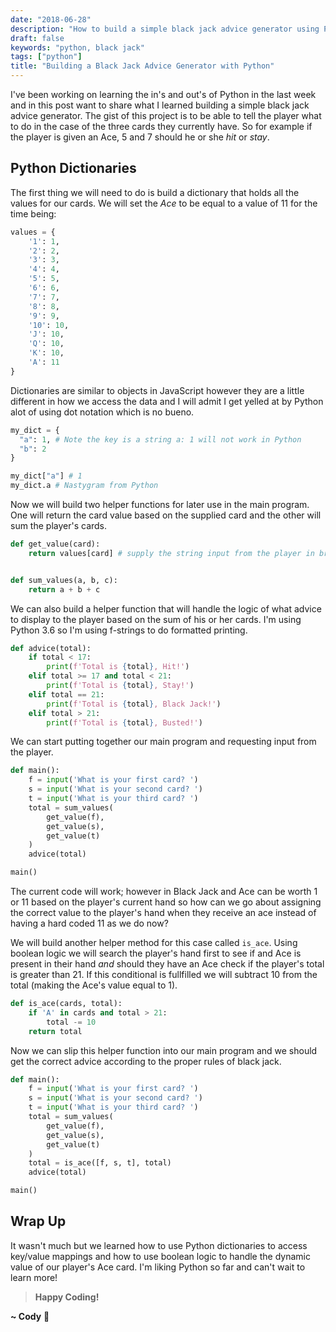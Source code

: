 ```yaml
---
date: "2018-06-28"
description: "How to build a simple black jack advice generator using Python."
draft: false
keywords: "python, black jack"
tags: ["python"]
title: "Building a Black Jack Advice Generator with Python"
---
```


I've been working on learning the in's and out's of Python in the last week and in this post want to share what I learned building a simple black jack advice generator. The gist of this project is to be able to tell the player what to do in the case of the three cards they currently have. So for example if the player is given an Ace, 5 and 7 should he or she _hit_ or _stay_.

## Python Dictionaries

The first thing we will need to do is build a dictionary that holds all the values for our cards. We will set the _Ace_ to be equal to a value of 11 for the time being:

```python
values = {
    '1': 1,
    '2': 2,
    '3': 3,
    '4': 4,
    '5': 5,
    '6': 6,
    '7': 7,
    '8': 8,
    '9': 9,
    '10': 10,
    'J': 10,
    'Q': 10,
    'K': 10,
    'A': 11
}
```

Dictionaries are similar to objects in JavaScript however they are a little different in how we access the data and I will admit I get yelled at by Python alot of using dot notation which is no bueno.

```python
my_dict = {
  "a": 1, # Note the key is a string a: 1 will not work in Python
  "b": 2
}

my_dict["a"] # 1
my_dict.a # Nastygram from Python
```

Now we will build two helper functions for later use in the main program. One will return the card value based on the supplied card and the other will sum the player's cards.

```python
def get_value(card):
    return values[card] # supply the string input from the player in bracket notation


def sum_values(a, b, c):
    return a + b + c
```

We can also build a helper function that will handle the logic of what advice to display to the player based on the sum of his or her cards. I'm using Python 3.6 so I'm using f-strings to do formatted printing.

```python
def advice(total):
    if total < 17:
        print(f'Total is {total}, Hit!')
    elif total >= 17 and total < 21:
        print(f'Total is {total}, Stay!')
    elif total == 21:
        print(f'Total is {total}, Black Jack!')
    elif total > 21:
        print(f'Total is {total}, Busted!')
```

We can start putting together our main program and requesting input from the player.

```python
def main():
    f = input('What is your first card? ')
    s = input('What is your second card? ')
    t = input('What is your third card? ')
    total = sum_values(
        get_value(f),
        get_value(s),
        get_value(t)
    )
    advice(total)

main()
```

The current code will work; however in Black Jack and Ace can be worth 1 or 11 based on the player's current hand so how can we go about assigning the correct value to the player's hand when they receive an ace instead of having a hard coded 11 as we do now?

We will build another helper method for this case called `is_ace`. Using boolean logic we will search the player's hand first to see if and Ace is present in their hand _and_ should they have an Ace check if the player's total is greater than 21. If this conditional is fullfilled we will subtract 10 from the total (making the Ace's value equal to 1).

```python
def is_ace(cards, total):
    if 'A' in cards and total > 21:
        total -= 10
    return total
```

Now we can slip this helper function into our main program and we should get the correct advice according to the proper rules of black jack.

```python
def main():
    f = input('What is your first card? ')
    s = input('What is your second card? ')
    t = input('What is your third card? ')
    total = sum_values(
        get_value(f),
        get_value(s),
        get_value(t)
    )
    total = is_ace([f, s, t], total)
    advice(total)

main()
```

## Wrap Up

It wasn't much but we learned how to use Python dictionaries to access key/value mappings and how to use boolean logic to handle the dynamic value of our player's Ace card. I'm liking Python so far and can't wait to learn more!

<!-- End of Post -->

> **Happy Coding!**

**~ Cody** :rocket:
